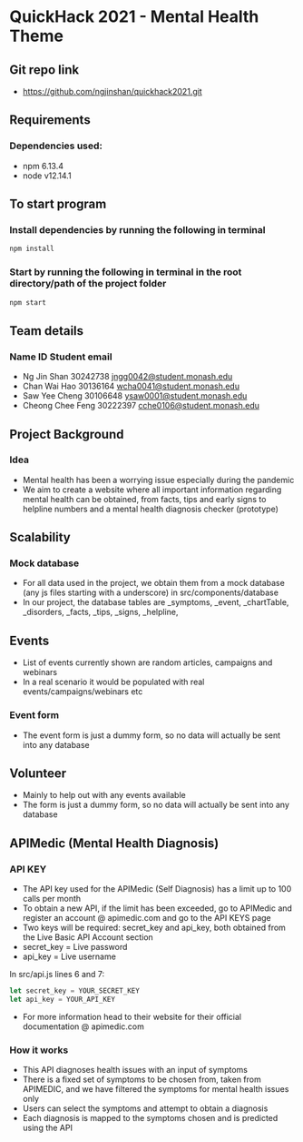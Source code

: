 # QuickHack 2021 - Mental Health Theme

## Git repo link
- https://github.com/ngjinshan/quickhack2021.git

## Requirements
### Dependencies used:
- npm 6.13.4
- node v12.14.1

## To start program
### Install dependencies by running the following in terminal
```bash
npm install
```

### Start by running the following in terminal in the root directory/path of the project folder
```bash
npm start
```
## Team details
### Name ID Student email
- Ng Jin Shan 30242738 jngg0042@student.monash.edu
- Chan Wai Hao 30136164 wcha0041@student.monash.edu
- Saw Yee Cheng 30106648 ysaw0001@student.monash.edu
- Cheong Chee Feng 30222397 cche0106@student.monash.edu

## Project Background
### Idea
- Mental health has been a worrying issue especially during the pandemic
- We aim to create a website where all important information regarding mental health can be obtained, from facts, tips and early signs to helpline numbers and a mental health diagnosis checker (prototype)

## Scalability 
### Mock database
- For all data used in the project, we obtain them from a mock database (any js files starting with a underscore) in src/components/database
- In our project, the database tables are \_symptoms, \_event, \_chartTable, \_disorders, \_facts, \_tips, \_signs, \_helpline, 

## Events
- List of events currently shown are random articles, campaigns and webinars
- In a real scenario it would be populated with real events/campaigns/webinars etc
### Event form
- The event form is just a dummy form, so no data will actually be sent into any database

## Volunteer 
- Mainly to help out with any events available
- The form is just a dummy form, so no data will actually be sent into any database

## APIMedic (Mental Health Diagnosis)
### API KEY
- The API key used for the APIMedic (Self Diagnosis) has a limit up to 100 calls per month
- To obtain a new API, if the limit has been exceeded, go to APIMedic and register an account @ apimedic.com and go to the API KEYS page
- Two keys will be required: secret_key and api_key, both obtained from the Live Basic API Account section
- secret_key = Live password
- api_key = Live username

In src/api.js lines 6 and 7:
```javascript
let secret_key = YOUR_SECRET_KEY
let api_key = YOUR_API_KEY
```
- For more information head to their website for their official documentation @ apimedic.com
### How it works
- This API diagnoses health issues with an input of symptoms
- There is a fixed set of symptoms to be chosen from, taken from APIMEDIC, and we have filtered the symptoms for mental health issues only
- Users can select the symptoms and attempt to obtain a diagnosis
- Each diagnosis is mapped to the symptoms chosen and is predicted using the API
